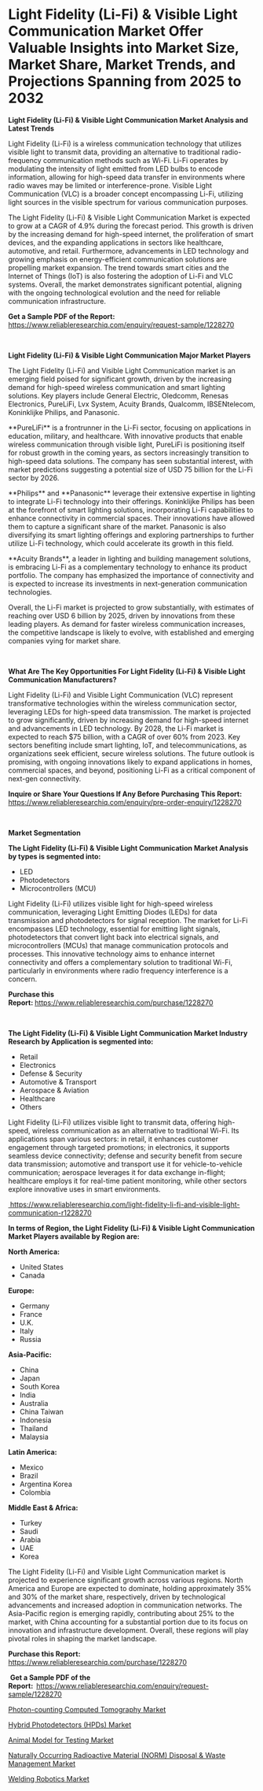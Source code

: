 <p><h1>Light Fidelity (Li-Fi) & Visible Light Communication Market Offer Valuable Insights into Market Size, Market Share, Market Trends, and Projections Spanning from 2025 to 2032</h1></p><p><strong>Light Fidelity (Li-Fi) & Visible Light Communication Market Analysis and Latest Trends</strong></p>
<p><p>Light Fidelity (Li-Fi) is a wireless communication technology that utilizes visible light to transmit data, providing an alternative to traditional radio-frequency communication methods such as Wi-Fi. Li-Fi operates by modulating the intensity of light emitted from LED bulbs to encode information, allowing for high-speed data transfer in environments where radio waves may be limited or interference-prone. Visible Light Communication (VLC) is a broader concept encompassing Li-Fi, utilizing light sources in the visible spectrum for various communication purposes.</p><p>The Light Fidelity (Li-Fi) & Visible Light Communication Market is expected to grow at a CAGR of 4.9% during the forecast period. This growth is driven by the increasing demand for high-speed internet, the proliferation of smart devices, and the expanding applications in sectors like healthcare, automotive, and retail. Furthermore, advancements in LED technology and growing emphasis on energy-efficient communication solutions are propelling market expansion. The trend towards smart cities and the Internet of Things (IoT) is also fostering the adoption of Li-Fi and VLC systems. Overall, the market demonstrates significant potential, aligning with the ongoing technological evolution and the need for reliable communication infrastructure.</p></p>
<p><strong>Get a Sample PDF of the Report:&nbsp;</strong> <a href="https://www.reliableresearchiq.com/enquiry/request-sample/1228270?utm_campaign=1842&utm_medium=2&utm_source=Github&utm_content=ia&utm_term=26032025&utm_id=light-fidelity-li-fi-visible-light-communication">https://www.reliableresearchiq.com/enquiry/request-sample/1228270</a></p>
<p>&nbsp;</p>
<p><strong>Light Fidelity (Li-Fi) & Visible Light Communication Major Market Players</strong></p>
<p><p>The Light Fidelity (Li-Fi) and Visible Light Communication market is an emerging field poised for significant growth, driven by the increasing demand for high-speed wireless communication and smart lighting solutions. Key players include General Electric, Oledcomm, Renesas Electronics, PureLiFi, Lvx System, Acuity Brands, Qualcomm, IBSENtelecom, Koninklijke Philips, and Panasonic.</p><p>**PureLiFi** is a frontrunner in the Li-Fi sector, focusing on applications in education, military, and healthcare. With innovative products that enable wireless communication through visible light, PureLiFi is positioning itself for robust growth in the coming years, as sectors increasingly transition to high-speed data solutions. The company has seen substantial interest, with market predictions suggesting a potential size of USD 75 billion for the Li-Fi sector by 2026.</p><p>**Philips** and **Panasonic** leverage their extensive expertise in lighting to integrate Li-Fi technology into their offerings. Koninklijke Philips has been at the forefront of smart lighting solutions, incorporating Li-Fi capabilities to enhance connectivity in commercial spaces. Their innovations have allowed them to capture a significant share of the market. Panasonic is also diversifying its smart lighting offerings and exploring partnerships to further utilize Li-Fi technology, which could accelerate its growth in this field.</p><p>**Acuity Brands**, a leader in lighting and building management solutions, is embracing Li-Fi as a complementary technology to enhance its product portfolio. The company has emphasized the importance of connectivity and is expected to increase its investments in next-generation communication technologies.</p><p>Overall, the Li-Fi market is projected to grow substantially, with estimates of reaching over USD 6 billion by 2025, driven by innovations from these leading players. As demand for faster wireless communication increases, the competitive landscape is likely to evolve, with established and emerging companies vying for market share.</p></p>
<p>&nbsp;</p>
<p><strong>What Are The Key Opportunities For Light Fidelity (Li-Fi) & Visible Light Communication Manufacturers?</strong></p>
<p><p>Light Fidelity (Li-Fi) and Visible Light Communication (VLC) represent transformative technologies within the wireless communication sector, leveraging LEDs for high-speed data transmission. The market is projected to grow significantly, driven by increasing demand for high-speed internet and advancements in LED technology. By 2028, the Li-Fi market is expected to reach $75 billion, with a CAGR of over 60% from 2023. Key sectors benefiting include smart lighting, IoT, and telecommunications, as organizations seek efficient, secure wireless solutions. The future outlook is promising, with ongoing innovations likely to expand applications in homes, commercial spaces, and beyond, positioning Li-Fi as a critical component of next-gen connectivity.</p></p>
<p><strong>Inquire or Share Your Questions If Any Before Purchasing This Report:</strong> <a href="https://www.reliableresearchiq.com/enquiry/pre-order-enquiry/1228270?utm_campaign=1842&utm_medium=2&utm_source=Github&utm_content=ia&utm_term=26032025&utm_id=light-fidelity-li-fi-visible-light-communication">https://www.reliableresearchiq.com/enquiry/pre-order-enquiry/1228270</a></p>
<p>&nbsp;</p>
<p><strong>Market Segmentation</strong></p>
<p><strong>The Light Fidelity (Li-Fi) & Visible Light Communication Market Analysis by types is segmented into:</strong></p>
<p><ul><li>LED</li><li>Photodetectors</li><li>Microcontrollers (MCU)</li></ul></p>
<p><p>Light Fidelity (Li-Fi) utilizes visible light for high-speed wireless communication, leveraging Light Emitting Diodes (LEDs) for data transmission and photodetectors for signal reception. The market for Li-Fi encompasses LED technology, essential for emitting light signals, photodetectors that convert light back into electrical signals, and microcontrollers (MCUs) that manage communication protocols and processes. This innovative technology aims to enhance internet connectivity and offers a complementary solution to traditional Wi-Fi, particularly in environments where radio frequency interference is a concern.</p></p>
<p><strong>Purchase this Report:&nbsp;</strong><a href="https://www.reliableresearchiq.com/purchase/1228270?utm_campaign=1842&utm_medium=2&utm_source=Github&utm_content=ia&utm_term=26032025&utm_id=light-fidelity-li-fi-visible-light-communication">https://www.reliableresearchiq.com/purchase/1228270</a></p>
<p>&nbsp;</p>
<p><strong>The Light Fidelity (Li-Fi) & Visible Light Communication Market Industry Research by Application is segmented into:</strong></p>
<p><ul><li>Retail</li><li>Electronics</li><li>Defense & Security</li><li>Automotive & Transport</li><li>Aerospace & Aviation</li><li>Healthcare</li><li>Others</li></ul></p>
<p><p>Light Fidelity (Li-Fi) utilizes visible light to transmit data, offering high-speed, wireless communication as an alternative to traditional Wi-Fi. Its applications span various sectors: in retail, it enhances customer engagement through targeted promotions; in electronics, it supports seamless device connectivity; defense and security benefit from secure data transmission; automotive and transport use it for vehicle-to-vehicle communication; aerospace leverages it for data exchange in-flight; healthcare employs it for real-time patient monitoring, while other sectors explore innovative uses in smart environments.</p></p>
<p><a href="https://www.reliableresearchiq.com/light-fidelity-li-fi-and-visible-light-communication-r1228270?utm_campaign=1842&utm_medium=2&utm_source=Github&utm_content=ia&utm_term=26032025&utm_id=light-fidelity-li-fi-visible-light-communication">&nbsp;https://www.reliableresearchiq.com/light-fidelity-li-fi-and-visible-light-communication-r1228270</a></p>
<p><strong>In terms of Region, the Light Fidelity (Li-Fi) & Visible Light Communication Market Players available by Region are:</strong></p>
<p>
    <p> <strong> North America: </strong>
        <ul>
            <li>United States</li>
            <li>Canada</li>
        </ul>
        </p> 
    <p> <strong> Europe: </strong>
        <ul>
            <li>Germany</li>
            <li>France</li>
            <li>U.K.</li>
            <li>Italy</li>
            <li>Russia</li>
        </ul>
        </p> 
    <p> <strong> Asia-Pacific: </strong>
        <ul>
            <li>China</li>
            <li>Japan</li>
            <li>South Korea</li>
            <li>India</li>
            <li>Australia</li>
            <li>China Taiwan</li>
            <li>Indonesia</li>
            <li>Thailand</li>
            <li>Malaysia</li>
        </ul>
        </p> 
    <p> <strong> Latin America: </strong>
        <ul>
            <li>Mexico</li>
            <li>Brazil</li>
            <li>Argentina Korea</li>
            <li>Colombia</li>
        </ul>
        </p> 
    <p> <strong> Middle East & Africa: </strong>
        <ul>
            <li>Turkey</li>
            <li>Saudi</li>
            <li>Arabia</li>
            <li>UAE</li>
            <li>Korea</li>
        </ul>
    </p>
    </p>
<p><p>The Light Fidelity (Li-Fi) and Visible Light Communication market is projected to experience significant growth across various regions. North America and Europe are expected to dominate, holding approximately 35% and 30% of the market share, respectively, driven by technological advancements and increased adoption in communication networks. The Asia-Pacific region is emerging rapidly, contributing about 25% to the market, with China accounting for a substantial portion due to its focus on innovation and infrastructure development. Overall, these regions will play pivotal roles in shaping the market landscape.</p></p>
<p><strong>Purchase this Report: </strong><a href="https://www.reliableresearchiq.com/purchase/1228270?utm_campaign=1842&utm_medium=2&utm_source=Github&utm_content=ia&utm_term=26032025&utm_id=light-fidelity-li-fi-visible-light-communication">https://www.reliableresearchiq.com/purchase/1228270</a></p>
<p>&nbsp;<strong>Get a Sample PDF of the Report:&nbsp;&nbsp;</strong><a href="https://www.reliableresearchiq.com/enquiry/request-sample/1228270?utm_campaign=1842&utm_medium=2&utm_source=Github&utm_content=ia&utm_term=26032025&utm_id=light-fidelity-li-fi-visible-light-communication">https://www.reliableresearchiq.com/enquiry/request-sample/1228270</a></p>
<p><strong></strong></p>
<p><p><a href="https://github.com/janskudiony/Market-Research-Report-List-1/blob/main/photon-counting-computed-tomography-market.md?utm_campaign=1842&utm_medium=2&utm_source=Github&utm_content=ia&utm_term=26032025&utm_id=light-fidelity-li-fi-visible-light-communication">Photon-counting Computed Tomography Market</a></p><p><a href="https://github.com/gitfwelday/Market-Research-Report-List-1/blob/main/hybrid-photodetectors-hpds-market.md?utm_campaign=1842&utm_medium=2&utm_source=Github&utm_content=ia&utm_term=26032025&utm_id=light-fidelity-li-fi-visible-light-communication">Hybrid Photodetectors (HPDs) Market</a></p><p><a href="https://github.com/hayasiorover/Market-Research-Report-List-1/blob/main/animal-model-for-testing-market.md?utm_campaign=1842&utm_medium=2&utm_source=Github&utm_content=ia&utm_term=26032025&utm_id=light-fidelity-li-fi-visible-light-communication">Animal Model for Testing Market</a></p><p><a href="https://github.com/mronmizoe/Market-Research-Report-List-1/blob/main/naturally-occurring-radioactive-material-norm-disposal-waste-management-market.md?utm_campaign=1842&utm_medium=2&utm_source=Github&utm_content=ia&utm_term=26032025&utm_id=light-fidelity-li-fi-visible-light-communication">Naturally Occurring Radioactive Material (NORM) Disposal & Waste Management Market</a></p><p><a href="https://github.com/makzzochil/Market-Research-Report-List-1/blob/main/welding-robotics-market.md?utm_campaign=1842&utm_medium=2&utm_source=Github&utm_content=ia&utm_term=26032025&utm_id=light-fidelity-li-fi-visible-light-communication">Welding Robotics Market</a></p></p>
